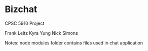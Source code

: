 # Bizchat
CPSC 5910 Project

Frank Leitz
Kyra Yung
Nick Simons


Notes:
node modules folder contains files used in chat application

